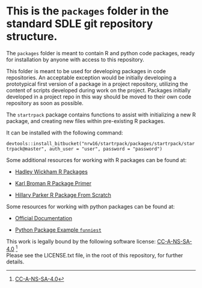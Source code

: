 # This is the `packages` folder in the standard SDLE git repository structure.

The `packages` folder is meant to contain R and python code packages, ready for installation by anyone with access to this repository. 

This folder is meant to be used for developing packages in code repositories.
An acceptable exception would be initially developing a prototypical first version of a package in a project repository, utilizing the content of scripts developed during work on the project.
Packages initially developed in a project repo in this way should be moved to their own code repository as soon as possible.

The `startrpack` package contains functions to assist with initializing a new R package, and creating new files within pre-existing R packages.

It can be installed with the following command:

`devtools::install_bitbucket("nrw16/startrpack/packages/startrpack/startrpack@master", auth_user = "user", password = "password")`


Some additional resources for working with R packages can be found at:

  - [Hadley Wickham R Packages](http://r-pkgs.had.co.nz/ "R Packages")

  - [Karl Broman R Package Primer](http://kbroman.org/pkg_primer/pages/minimal.html "The minimal R package")

  - [Hillary Parker R Package From Scratch](https://hilaryparker.com/2014/04/29/writing-an-r-package-from-scratch/ "Writing an R package from scratch")


Some resources for working with python packages can be found at:

  - [Official Documentation](https://packaging.python.org/installing/ "Official python package documentation")

  - [Python Package Example `funniest`](https://python-packaging.readthedocs.io/en/latest/ "minimal applied python package example")

This work is legally bound by the following software license: [CC-A-NS-SA-4.0][1] [^1]  
Please see the LICENSE.txt file, in the root of this repository, for further details.

[1]: https://creativecommons.org/licenses/by-nc-sa/4.0/ "CC-A-NS-SA-4.0"


[^1]: [CC-A-NS-SA-4.0](https://creativecommons.org/licenses/by-nc-sa/4.0/)
